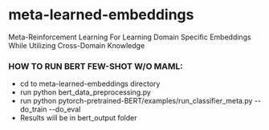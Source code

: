 # meta-learned-embeddings
Meta-Reinforcement Learning For Learning Domain Specific Embeddings While Utilizing Cross-Domain Knowledge

### HOW TO RUN BERT FEW-SHOT W/O MAML:
  * cd to meta-learned-embeddings directory
  * run python bert_data_preprocessing.py
  * run python pytorch-pretrained-BERT/examples/run_classifier_meta.py --do_train --do_eval
  * Results will be in bert_output folder

              

